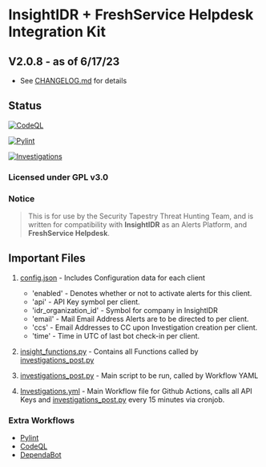 # InsightIDR + FreshService Helpdesk Integration Kit

## V2.0.8 - as of 6/17/23

- See [CHANGELOG.md](CHANGELOG.md) for details

## Status

[![CodeQL](https://github.com/SecurityTapestry-Queen/is-fs-integration-st/actions/workflows/codeql.yml/badge.svg?branch=main)](https://github.com/SecurityTapestry-Queen/is-fs-integration-st/actions/workflows/codeql.yml)

[![Pylint](https://github.com/SecurityTapestry-Queen/is-fs-integration-st/actions/workflows/pylint.yml/badge.svg?branch=main)](https://github.com/SecurityTapestry-Queen/is-fs-integration-st/actions/workflows/pylint.yml)

[![Investigations](https://github.com/SecurityTapestry-Queen/is-fs-integration-st/actions/workflows/Investigations.yml/badge.svg?branch=main)](https://github.com/SecurityTapestry-Queen/is-fs-integration-st/actions/workflows/Investigations.yml)

### Licensed under GPL v3.0

### Notice

> This is for use by the Security Tapestry Threat Hunting Team, and is written for compatibility with **InsightIDR** as an Alerts Platform, and **FreshService Helpdesk**.

## Important Files

1. [config.json](config.json) - Includes Configuration data for each client
    
    - 'enabled' - Denotes whether or not to activate alerts for this client.
    - 'api' - API Key symbol per client.
    - 'idr_organization_id' - Symbol for company in InsightIDR
    - 'email' - Mail Email Address Alerts are to be directed to per client.
    - 'ccs' - Email Addresses to CC upon Investigation creation per client.
    - 'time' - Time in UTC of last bot check-in per client.

2. [insight_functions.py](insight_functions.py) - Contains all Functions called by [investigations_post.py](investigations_post.py)

3. [investigations_post.py](investigations_post.py) - Main script to be run, called by Workflow YAML

4. [Investigations.yml](.github/workflows/Investigations.yml) - Main Workflow file for Github Actions, calls all API Keys and [investigations_post.py](investigations_post.py) every 15 minutes via cronjob.


### Extra Workflows

- [Pylint](.github/workflows/pylint.yml)
- [CodeQL](.github/workflows/codeql.yml)
- [DependaBot](.github/dependabot.yml)
